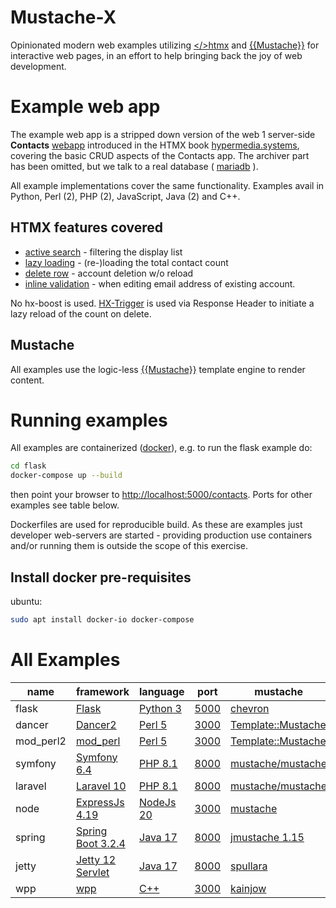 # Mustache-X 

Opinionated modern web examples utilizing [&lt;/&gt;htmx](https://htmx.org/) and [{{Mustache}}](https://mustache.github.io/) for interactive web pages,
in an effort to help bringing back the joy of web development.

# Example web app

The example web app is a stripped down version of the web 1 server-side <b>Contacts</b> [webapp](https://hypermedia.systems/a-web-1-0-application/) introduced in the HTMX book [hypermedia.systems](https://hypermedia.systems/), covering the basic CRUD aspects of the Contacts app. The archiver part has been omitted, but we talk to a real database ( [mariadb](https://mariadb.com/) ).

All example implementations cover the same functionality. Examples avail in Python, Perl (2), PHP (2), JavaScript, Java (2) and C++.

## HTMX features covered

- [active search](https://htmx.org/examples/active-search/) - filtering the display list
- [lazy loading](https://htmx.org/examples/lazy-load/) - (re-)loading the total contact count
- [delete row](https://htmx.org/examples/delete-row/) - account deletion w/o reload
- [inline validation](https://htmx.org/examples/inline-validation/) - when editing email address of existing account.

No hx-boost is used. [HX-Trigger](https://htmx.org/headers/hx-trigger/) is used via Response Header to initiate a lazy reload of the count on delete.

## Mustache

All examples use the logic-less [{{Mustache}}](https://mustache.github.io/) template engine to render content.

# Running examples

All examples are containerized ([docker](https://www.docker.com/)), e.g. to run the flask example do:

```bash
cd flask
docker-compose up --build
```
then point your browser to [http://localhost:5000/contacts](http://localhost:5000/contacts). Ports for other examples see table below.

Dockerfiles are used for reproducible build. As these are examples just developer web-servers are started - providing production use containers and/or running them is outside the scope of this exercise.

## Install docker pre-requisites

ubuntu:
```bash
sudo apt install docker-io docker-compose
```
# All Examples

|name|framework|language|port|mustache|i18n|
|----|---------|--------|----|--------|----|
|flask|[Flask](https://flask.palletsprojects.com/)|[Python 3](https://www.python.org/)|[5000](http://localhost:5000/contacts)|[chevron](https://pypi.org/project/chevron/)||
|dancer|[Dancer2](https://perldancer.org/)|[Perl 5](https://www.perl.org/)|[3000](http://localhost:3000/contacts)|[Template::Mustache](https://metacpan.org/dist/Template-Mustache)||
|mod_perl2|[mod_perl](https://perl.apache.org/)|[Perl 5](https://www.perl.org/)|[3000](http://localhost:3000/contacts)|[Template::Mustache](https://metacpan.org/dist/Template-Mustache)|yes|
|symfony|[Symfony 6.4](https://symfony.com/)|[PHP 8.1](https://www.php.net/)|[8000](http://localhost:8000/contacts)|[mustache/mustache](https://packagist.org/packages/mustache/mustache)||
|laravel|[Laravel 10](https://laravel.com/)|[PHP 8.1](https://www.php.net/)|[8000](http://localhost:8000/contacts)|[mustache/mustache](https://packagist.org/packages/mustache/mustache)||
|node|[ExpressJs 4.19](http://expressjs.com/)|[NodeJs 20](https://nodejs.org/en)|[3000](http://localhost:3000/contacts)|[mustache](https://www.npmjs.com/package/mustache)||
|spring|[Spring Boot 3.2.4](https://spring.io/projects/spring-boot)|[Java 17](https://openjdk.org/projects/jdk/17/)|[8000](http://localhost:8000/contacts)|[jmustache 1.15](https://github.com/samskivert/jmustache)||
|jetty|[Jetty 12 Servlet](https://eclipse.dev/jetty/)|[Java 17](https://openjdk.org/projects/jdk/17/)|[8000](http://localhost:8000/contacts)|[spullara](https://github.com/spullara/mustache.java)|yes|
|wpp|[wpp](https://github.com/littlemole/wpp)|[C++](https://isocpp.org/)|[3000](http://localhost:3000/contacts)|[kainjow](https://github.com/kainjow/Mustache)|yes|
 
</table>